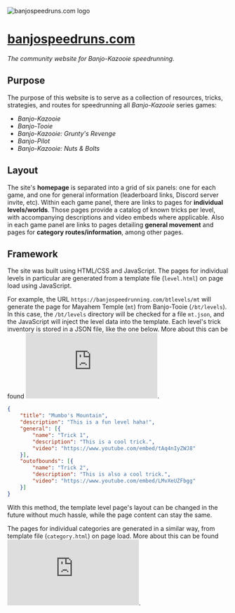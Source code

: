 ![banjospeedruns.com logo](https://github.com/Dechrissen/Banjo_Speedrunning_Wiki/blob/master/assets/images/banjospeedruns-logo.png)

# [banjospeedruns.com](https://banjospeedruns.com/)
*The community website for Banjo-Kazooie speedrunning.*  

## Purpose
The purpose of this website is to serve as a collection of resources, tricks, strategies, and routes for speedrunning all *Banjo-Kazooie* series games:

- *Banjo-Kazooie*
- *Banjo-Tooie*
- *Banjo-Kazooie: Grunty's Revenge*
- *Banjo-Pilot*
- *Banjo-Kazooie: Nuts & Bolts*

## Layout
The site's **homepage** is separated into a grid of six panels: one for each game, and one for general information (leaderboard links, Discord server invite, etc). Within each game panel, there are links to pages for **individual levels/worlds**. Those pages provide a catalog of known tricks per level, with accompanying descriptions and video embeds where applicable. Also in each game panel are links to pages detailing **general movement** and pages for **category routes/information**, among other pages.

## Framework
The site was built using HTML/CSS and JavaScript. The pages for individual levels in particular are generated from a template file (`level.html`) on page load using JavaScript.  

For example, the URL `https://banjospeedrunning.com/btlevels/mt` will generate the page for Mayahem Temple (`mt`) from Banjo-Tooie (`/bt/levels`). In this case, the `/bt/levels` directory will be checked for a file `mt.json`, and the JavaScript will inject the level data into the template. Each level's trick inventory is stored in a JSON file, like the one below. More about this can be found ![here](https://github.com/Dechrissen/Banjo_Speedrunning_Wiki/blob/master/etc/JSON_Guidelines/LEVEL-GUIDELINES.md).

```JSON
{
	"title": "Mumbo's Mountain",
	"description": "This is a fun level haha!",
	"general": [{
		"name": "Trick 1",
		"description": "This is a cool trick.",
		"video": "https://www.youtube.com/embed/tAq4nIyZWJ8"
	}],
	"outofbounds": [{
		"name": "Trick 2",
		"description": "This is also a cool trick.",
		"video": "https://www.youtube.com/embed/LMvXeUZFbgg"
	}]
}
```

With this method, the template level page's layout can be changed in the future without much hassle, while the page content can stay the same.  

The pages for individual categories are generated in a similar way, from template file (`category.html`) on page load. More about this can be found ![here](https://github.com/Dechrissen/Banjo_Speedrunning_Wiki/blob/master/etc/JSON_Guidelines/CATEGORY-GUIDELINES.md).
